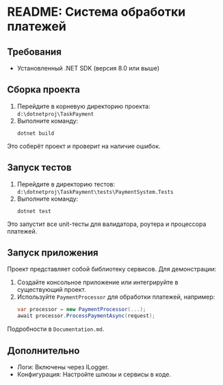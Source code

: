 # README: Система обработки платежей

## Требования
- Установленный .NET SDK (версия 8.0 или выше)

## Сборка проекта
1. Перейдите в корневую директорию проекта: `d:\dotnetproj\TaskPayment`
2. Выполните команду:
   ```
   dotnet build
   ```
Это соберёт проект и проверит на наличие ошибок.

## Запуск тестов
1. Перейдите в директорию тестов: `d:\dotnetproj\TaskPayment\tests\PaymentSystem.Tests`
2. Выполните команду:
   ```
   dotnet test
   ```
Это запустит все unit-тесты для валидатора, роутера и процессора платежей.

## Запуск приложения
Проект представляет собой библиотеку сервисов. Для демонстрации:
1. Создайте консольное приложение или интегрируйте в существующий проект.
2. Используйте `PaymentProcessor` для обработки платежей, например:
   ```csharp
   var processor = new PaymentProcessor(...);
   await processor.ProcessPaymentAsync(request);
   ```
Подробности в `Documentation.md`.

## Дополнительно
- Логи: Включены через ILogger.
- Конфигурация: Настройте шлюзы и сервисы в коде.